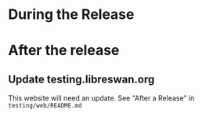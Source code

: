 # During the Release

# After the release

## Update testing.libreswan.org

This website will need an update.  See "After a Release" in
`testing/web/README.md`
